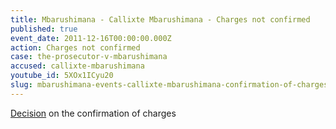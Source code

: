 ```yaml
---
title: Mbarushimana - Callixte Mbarushimana - Charges not confirmed
published: true
event_date: 2011-12-16T00:00:00.000Z
action: Charges not confirmed
case: the-prosecutor-v-mbarushimana
accused: callixte-mbarushimana
youtube_id: 5XOx1ICyu20
slug: mbarushimana-events-callixte-mbarushimana-confirmation-of-charges-
---
```



[Decision](http://www.icc-cpi.int/iccdocs/doc/doc1286409.pdf) on the confirmation of charges